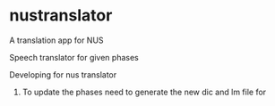 # nustranslator
A translation app for NUS

Speech translator for given phases




Developing for nus translator

1. To update the phases need to generate the new dic and lm file for 
